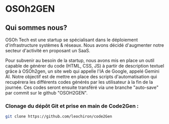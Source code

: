 # OSOh2GEN 

## Qui sommes nous?

OSOh Tech est une startup se spécialisant dans le déploiement d'infrastructure systèmes & réseaux. Nous avons décidé d'augmenter notre secteur d'activité en proposant un SaaS.

Pour subvenir au besoin de la startup, nous avons mis en place un outil capable de générer du code (HTML, CSS, JS) à partir de description textuel grâce à OSOh2gen, un site web qui appelle l'IA de Google, appelé Gemini AI.
Notre objectif est de mettre en place des scripts d'automatisation qui recupérera les différents codes générés par les utilisateur à la fin de la journée. Ces codes seront ensuite transféré via une branche "auto-save"
par commit sur le github "OSOH2GEN".







### Clonage du dépôt Git et prise en main de Code2Gen :

```bash
git clone https://github.com/leochiron/code2Gen
```

